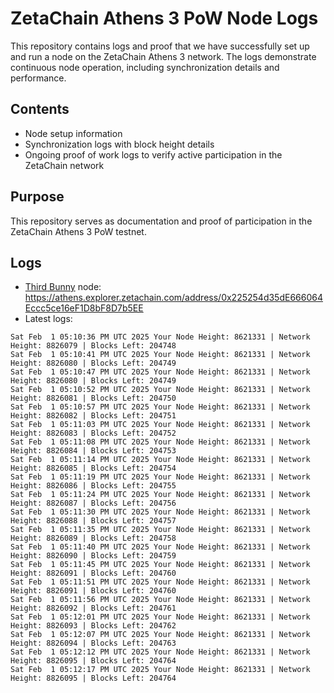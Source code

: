 # ZetaChain Athens 3 PoW Node Logs
This repository contains logs and proof that we have successfully set up and run a node on the ZetaChain Athens 3 network. The logs demonstrate continuous node operation, including synchronization details and performance.

## Contents
- Node setup information
- Synchronization logs with block height details
- Ongoing proof of work logs to verify active participation in the ZetaChain network

## Purpose
This repository serves as documentation and proof of participation in the ZetaChain Athens 3 PoW testnet.

## Logs

- [Third Bunny](https://thirdbunny.xyz/) node: https://athens.explorer.zetachain.com/address/0x225254d35dE666064Eccc5ce16eF1D8bF8D7b5EE
- Latest logs:
```
Sat Feb  1 05:10:36 PM UTC 2025 Your Node Height: 8621331 | Network Height: 8826079 | Blocks Left: 204748
Sat Feb  1 05:10:41 PM UTC 2025 Your Node Height: 8621331 | Network Height: 8826080 | Blocks Left: 204749
Sat Feb  1 05:10:47 PM UTC 2025 Your Node Height: 8621331 | Network Height: 8826080 | Blocks Left: 204749
Sat Feb  1 05:10:52 PM UTC 2025 Your Node Height: 8621331 | Network Height: 8826081 | Blocks Left: 204750
Sat Feb  1 05:10:57 PM UTC 2025 Your Node Height: 8621331 | Network Height: 8826082 | Blocks Left: 204751
Sat Feb  1 05:11:03 PM UTC 2025 Your Node Height: 8621331 | Network Height: 8826083 | Blocks Left: 204752
Sat Feb  1 05:11:08 PM UTC 2025 Your Node Height: 8621331 | Network Height: 8826084 | Blocks Left: 204753
Sat Feb  1 05:11:14 PM UTC 2025 Your Node Height: 8621331 | Network Height: 8826085 | Blocks Left: 204754
Sat Feb  1 05:11:19 PM UTC 2025 Your Node Height: 8621331 | Network Height: 8826086 | Blocks Left: 204755
Sat Feb  1 05:11:24 PM UTC 2025 Your Node Height: 8621331 | Network Height: 8826087 | Blocks Left: 204756
Sat Feb  1 05:11:30 PM UTC 2025 Your Node Height: 8621331 | Network Height: 8826088 | Blocks Left: 204757
Sat Feb  1 05:11:35 PM UTC 2025 Your Node Height: 8621331 | Network Height: 8826089 | Blocks Left: 204758
Sat Feb  1 05:11:40 PM UTC 2025 Your Node Height: 8621331 | Network Height: 8826090 | Blocks Left: 204759
Sat Feb  1 05:11:45 PM UTC 2025 Your Node Height: 8621331 | Network Height: 8826091 | Blocks Left: 204760
Sat Feb  1 05:11:51 PM UTC 2025 Your Node Height: 8621331 | Network Height: 8826091 | Blocks Left: 204760
Sat Feb  1 05:11:56 PM UTC 2025 Your Node Height: 8621331 | Network Height: 8826092 | Blocks Left: 204761
Sat Feb  1 05:12:01 PM UTC 2025 Your Node Height: 8621331 | Network Height: 8826093 | Blocks Left: 204762
Sat Feb  1 05:12:07 PM UTC 2025 Your Node Height: 8621331 | Network Height: 8826094 | Blocks Left: 204763
Sat Feb  1 05:12:12 PM UTC 2025 Your Node Height: 8621331 | Network Height: 8826095 | Blocks Left: 204764
Sat Feb  1 05:12:17 PM UTC 2025 Your Node Height: 8621331 | Network Height: 8826095 | Blocks Left: 204764
```
